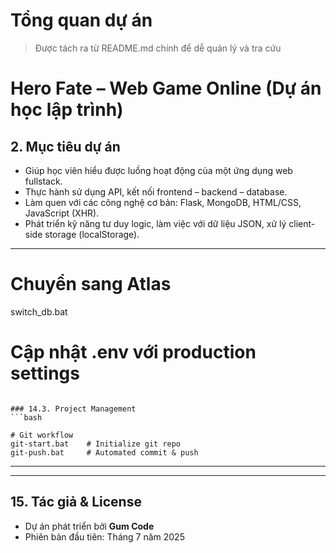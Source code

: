 # Tổng quan dự án

> Được tách ra từ README.md chính để dễ quản lý và tra cứu

# Hero Fate – Web Game Online (Dự án học lập trình)


## 2. Mục tiêu dự án

- Giúp học viên hiểu được luồng hoạt động của một ứng dụng web fullstack.
- Thực hành sử dụng API, kết nối frontend – backend – database.
- Làm quen với các công nghệ cơ bản: Flask, MongoDB, HTML/CSS, JavaScript (XHR).
- Phát triển kỹ năng tư duy logic, làm việc với dữ liệu JSON, xử lý client-side storage (localStorage).

---


# Chuyển sang Atlas
switch_db.bat


# Cập nhật .env với production settings
```

### 14.3. Project Management
```bash

# Git workflow
git-start.bat    # Initialize git repo
git-push.bat     # Automated commit & push
```

---

---


## 15. Tác giả & License

- Dự án phát triển bởi **Gum Code**
- Phiên bản đầu tiên: Tháng 7 năm 2025


